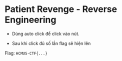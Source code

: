 # Patient Revenge - Reverse Engineering

- Dùng auto click để click vào nút.

- Sau khi click đủ số lần flag sẽ hiện lên

Flag: `HCMUS-CTF{...}`
